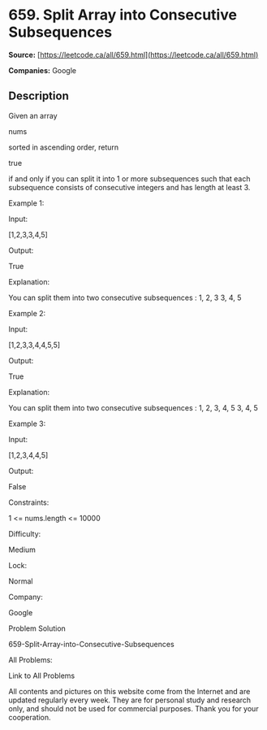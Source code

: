 # 659. Split Array into Consecutive Subsequences

**Source:** [https://leetcode.ca/all/659.html](https://leetcode.ca/all/659.html)

**Companies:** Google

## Description

Given an array

nums

sorted in ascending order, return

true

if
        and only if you can split it into 1 or more subsequences such that each subsequence consists
        of consecutive integers and has length at least 3.

Example 1:

Input:

[1,2,3,3,4,5]

Output:

True

Explanation:

You can split them into two consecutive subsequences :
1, 2, 3
3, 4, 5

Example 2:

Input:

[1,2,3,3,4,4,5,5]

Output:

True

Explanation:

You can split them into two consecutive subsequences :
1, 2, 3, 4, 5
3, 4, 5

Example 3:

Input:

[1,2,3,4,4,5]

Output:

False

Constraints:

1 <= nums.length <= 10000

Difficulty:

Medium

Lock:

Normal

Company:

Google

Problem Solution

659-Split-Array-into-Consecutive-Subsequences

All Problems:

Link to All Problems

All contents and pictures on this website come from the Internet and are updated regularly every week. They are for personal study and research only, and should not be used for commercial purposes. Thank you for your cooperation.

